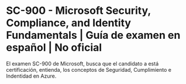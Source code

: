 # SC-900 - Microsoft Security, Compliance, and Identity Fundamentals | Guía de examen en español | No oficial
El examen SC-900 de Microsoft, busca que el candidato a está certificación, entienda, los conceptos de Seguridad, Cumplimiento e Indentidad en Azure.
